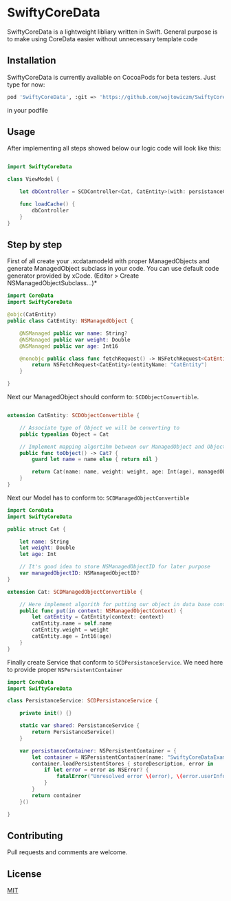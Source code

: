 # SwiftyCoreData

SwiftyCoreData is a lightweight libliary written in Swift. General purpose is to make using CoreData easier without unnecessary template code

## Installation

SwiftyCoreData is currently avaliable on CocoaPods for beta testers. Just type for now:

```bash
pod 'SwiftyCoreData', :git => 'https://github.com/wojtowiczm/SwiftyCoreData.git', :branch => 'develop'

```
in your podfile

## Usage
After implementing all steps showed below our logic code will look like this:
```swift

import SwiftyCoreData

class ViewModel {

    let dbController = SCDController<Cat, CatEntity>(with: persistanceContainer)

    func loadCache() {
        dbController
    }
}
```

## Step by step
First of all create your .xcdatamodeld with proper ManagedObjects and generate ManagedObject subclass in your code. You can use default code generator provided by xCode. (Editor > Create NSManagedObjectSubclass...)*

```swift
import CoreData
import SwiftyCoreData

@objc(CatEntity)
public class CatEntity: NSManagedObject {

    @NSManaged public var name: String?
    @NSManaged public var weight: Double
    @NSManaged public var age: Int16

    @nonobjc public class func fetchRequest() -> NSFetchRequest<CatEntity> {
        return NSFetchRequest<CatEntity>(entityName: "CatEntity")
    }

}
```
Next our ManagedObject should conform to: ```SCDObjectConvertible```.

```swift

extension CatEntity: SCDObjectConvertible {

    // Associate type of Object we will be converting to
    public typealias Object = Cat

    // Implement mapping algortihm between our ManagedObject and Object
    public func toObject() -> Cat? {
        guard let name = name else { return nil }

        return Cat(name: name, weight: weight, age: Int(age), managedObjectID: objectID)
    }
}
```
Next our Model has to conform to: ```SCDManagedObjectConvertible```

```swift
import CoreData
import SwiftyCoreData

public struct Cat {

    let name: String
    let weight: Double
    let age: Int

    // It's good idea to store NSManagedObjectID for later purpose
    var managedObjectID: NSManagedObjectID?
}

extension Cat: SCDManagedObjectConvertible {

    // Here implement algorith for putting our object in data base context
    public func put(in context: NSManagedObjectContext) {
        let catEntity = CatEntity(context: context)
        catEntity.name = self.name
        catEntity.weight = weight
        catEntity.age = Int16(age)
    }
}

```

Finally create Service that conform to ```SCDPersistanceService```. We need here to provide proper ```NSPersistentContainer```

```swift
import CoreData
import SwiftyCoreData

class PersistanceService: SCDPersistanceService {

    private init() {}

    static var shared: PersistanceService {
        return PersistanceService()
    }

    var persistanceContainer: NSPersistentContainer = {
        let container = NSPersistentContainer(name: "SwiftyCoreDataExample")
        container.loadPersistentStores { storeDescription, error in
            if let error = error as NSError? {
                fatalError("Unresolved error \(error), \(error.userInfo)")
            }
        }
        return container
    }()

}
```

## Contributing
Pull requests and comments are welcome.

## License
[MIT](https://choosealicense.com/licenses/mit/)
